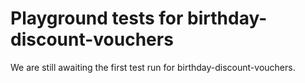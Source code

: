 # Playground tests for birthday-discount-vouchers
We are still awaiting the first test run for birthday-discount-vouchers.
